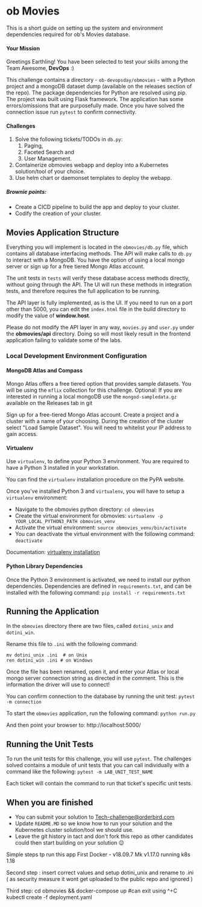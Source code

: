 
# ob Movies

This is a short guide on setting up the system and environment dependencies
required for ob's Movies database.

#### **Your Mission**

Greetings Earthling! You have been selected to test your skills among the Team Awesome,
**DevOps** :)

This challenge contains a directory - `ob-devopsday/obmovies` - with a Python project and a mongoDB dataset dump
(available on the releases section of the repo). The package dependencies for Python are resolved using pip. The project
was built using Flask framework. The application has some errors/omissions that are purposefully made. Once you have
solved the connection issue run ``pytest`` to confirm
connectivity.

#### **Challenges**
1. Solve the following tickets/TODOs in `db.py`:
   1. Paging,
   1. Faceted Search and
   1. User Management.
1. Containerize obmovies webapp and deploy into a Kubernetes solution/tool of your choice.
1. Use helm chart or daemonset templates to deploy the webapp.

##### **Brownie points:**
* Create a CICD pipeline to build the app and deploy to your cluster.
* Codify the creation of your cluster.

 Movies Application Structure
--

Everything you will implement is located in the ``obmovies/db.py`` file, which contains all database interfacing methods.
The API will make calls to ``db.py`` to interact with a MongoDB. You have the option of using a local mongo server or
sign up for a free tiered Mongo Atlas account.

The unit tests in ``tests`` will verify these database access methods directly, without going through the API. The UI will
run these methods in integration tests, and therefore requires the full application to be running.

The API layer is fully implemented, as is the UI. If you need to run on a port other than 5000, you can edit the
``index.html`` file in the build directory to modify the value of **window.host**.

Please do not modify the API layer in any way, ``movies.py`` and ``user.py`` under the **obmovies/api** directory. Doing
so will most likely result in the frontend application failing to validate some of the labs.


### Local Development Environment Configuration
#### MongoDB Atlas and Compass

Mongo Atlas offers a free tiered option that provides sample datasets. You will be using the ``mflix`` collection for
this challenge. Optional: If you are interested in running a local mongoDB use the ``mongod-sampledata.gz`` available on the
Releases tab in git

Sign up for a free-tiered Mongo Atlas account. Create a project and a cluster with a name of your choosing. During the
creation of the cluster select "Load Sample Dataset". You will need to whitelist your IP address to gain access.


#### Virtualenv

Use ``virtualenv``, to define your Python 3 environment.
You are required to have a Python 3 installed in your workstation.

You can find the `virtualenv` installation procedure on the PyPA website.

Once you've installed Python 3 and ``virtualenv``, you will have to setup a
``virtualenv`` environment:
- Navigate to the obmovies python directory: `cd obmovies`
- Create the virtual environment for obmovies: `virtualenv -p YOUR_LOCAL_PYTHON3_PATH obmovies_venv`
- Activate the virtual environment: `source obmovies_venv/bin/activate`
- You can deactivate the virtual environment with the following command: `deactivate`

Documentation: [virtualenv installation](https://virtualenv.pypa.io/en/stable/installation/)

#### Python Library Dependencies

Once the Python 3 environment is activated, we need to install our python dependencies. Dependencies are defined in
``requirements.txt``, and can be installed with  the following command: `pip install -r requirements.txt`


Running the Application
--

In the ``obmovies`` directory there are two files, called ``dotini_unix`` and ``dotini_win``.

Rename this file to ``.ini`` with the following command:
```
mv dotini_unix .ini  # on Unix
ren dotini_win .ini # on Windows
```

Once the file has been renamed, open it, and enter your Atlas or local mongo server connection string as directed in the
comment. This is the information the driver will use to connect!

You can confirm connection to the database by running the unit test: `pytest -m connection`

To start the `obmovies` application, run the following command: `python run.py`


And then point your browser to: http://localhost:5000/


Running the Unit Tests
--

To run the unit tests for this challenge, you will use ``pytest``. The challenges solved contains a module of unit tests
that you can call individually with a command like the following: `pytest -m LAB_UNIT_TEST_NAME`

Each ticket will contain the command to run that ticket's specific unit tests.


## When you are finished
- You can submit your solution to Tech-challenge@orderbird.com
- Update `README.MD` so we know how to run your solution and the Kubernetes cluster solution/tool we should use.
- Leave the git history in tact and don't fork this repo as other candidates could then start building on your solution :wink:


Simple steps tp run this app 
First 
Docker - v18.09.7
Mk v1.17.0 running k8s 1.18

Second step :
insert correct values and setup dotini_unix and rename to .ini ( as security measure it wont get uploaded to the public repo and ignored )

Third step:
cd obmovies && docker-compose up 
#can exit using ^+C
kubectl create -f deployment.yaml


